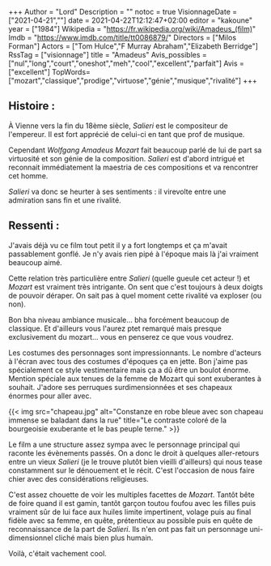 +++
Author = "Lord"
Description = ""
notoc = true
VisionnageDate = ["2021-04-21",""]
date = 2021-04-22T12:12:47+02:00
editor = "kakoune"
year = ["1984"]
Wikipedia = "https://fr.wikipedia.org/wiki/Amadeus_(film)"
Imdb = "https://www.imdb.com/title/tt0086879/"
Directors = ["Milos Forman"]
Actors = ["Tom Hulce","F Murray Abraham","Elizabeth Berridge"]
RssTag = ["visionnage"]
title = "Amadeus"
Avis_possibles = ["nul","long","court","oneshot","meh","cool","excellent","parfait"]
Avis = ["excellent"] 
TopWords=["mozart","classique","prodige","virtuose","génie","musique","rivalité"]
+++
## Histoire : 
À Vienne vers la fin du 18ème siècle, *Salieri* est le compositeur de l'empereur.
Il est fort apprécié de celui-ci en tant que prof de musique.

Cependant *Wolfgang Amadeus Mozart* fait beaucoup parlé de lui de part sa virtuosité et son génie de la composition.
*Salieri* est d'abord intrigué et reconnait immédiatement la maestria de ces compositions et va rencontrer cet homme.

*Salieri* va donc se heurter à ses sentiments : il virevolte entre une admiration sans fin et une rivalité.

## Ressenti : 
J'avais déjà vu ce film tout petit il y a fort longtemps et ça m'avait passablement gonflé.
Je n'y avais rien pipé à l'époque mais là j'ai vraiment beaucoup aimé.

Cette relation très particulière entre *Salieri* (quelle gueule cet acteur !) et *Mozart* est vraiment très intrigante.
On sent que c'est toujours à deux doigts de pouvoir déraper.
On sait pas à quel moment cette rivalité va exploser (ou non).

Bon bha niveau ambiance musicale… bha forcément beaucoup de classique.
Et d'ailleurs vous l'aurez ptet remarqué mais presque exclusivement du mozart… vous en penserez ce que vous voudrez.

Les costumes des personnages sont impressionnants.
Le nombre d'acteurs à l'écran avec tous des costumes d'époques ça en jette.
Bon j'aime pas spécialement ce style vestimentaire mais ça a dû être un boulot énorme.
Mention spéciale aux tenues de la femme de Mozart qui sont exuberantes à souhait.
J'adore ses perruques surdimensionnées et ses chapeaux énormes pour aller avec.

{{< img src="chapeau.jpg" alt="Constanze en robe bleue avec son chapeau immense se baladant dans la rue" title="Le contraste coloré de la bourgeoisie exuberante et le bas peuple terne." >}}

Le film a une structure assez sympa avec le personnage principal qui raconte les évènements passés.
On a donc le droit à quelques aller-retours entre un vieux *Salieri* (je le trouve plutôt bien vieilli d'ailleurs) qui nous tease constamment sur le dénouement et le récit.
C'est l'occasion de nous faire chier avec des considérations religieuses.

C'est assez chouette de voir les multiples facettes de *Mozart*.
Tantôt bête de foire quand il est gamin, tantôt garçon toutou foufou avec les filles puis vraiment sûr de lui face aux huiles limite impertinent, volage puis au final fidèle avec sa femme, en quête, prétentieux au possible puis en quête de reconnaissance de la part de *Salieri*.
Ils n'en ont pas fait un personnage uni-dimensionnel cliché mais bien plus humain.

Voilà, c'était vachement cool.
